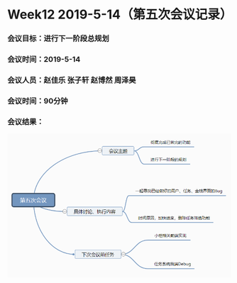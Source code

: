 # Week12 2019-5-14（第五次会议记录）

### 会议目标：进行下一阶段总规划

### 会议时间：2019-5-14

### 会议人员：赵佳乐 张子轩 赵博然 周泽昊

### 会议时间：90分钟

### 会议结果：

![](../image/Meeting5.png)